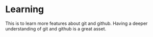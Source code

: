 # Learning
This is to learn more features about git and github.
Having a deeper understanding of git and github is a great asset.
